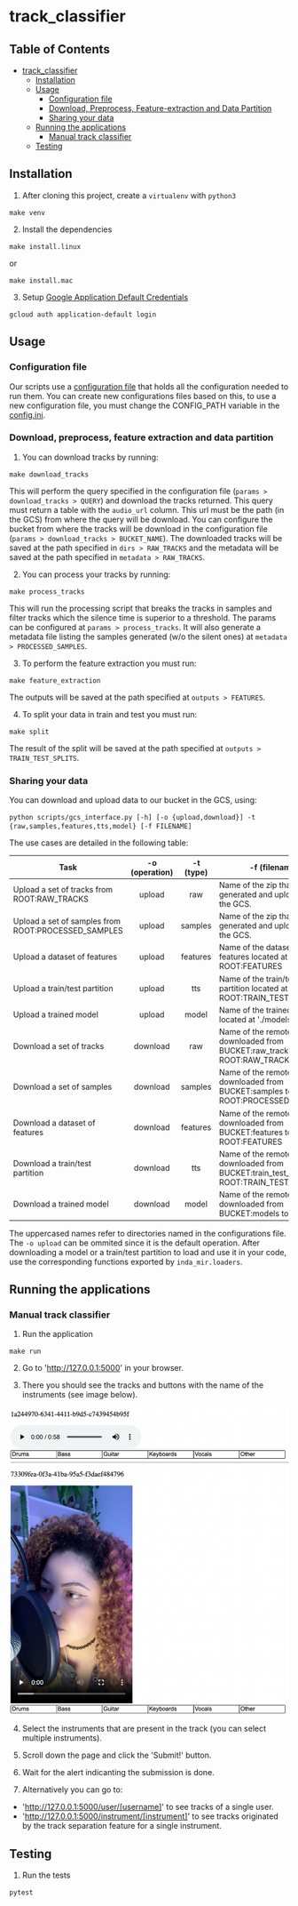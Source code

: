 # track_classifier

## Table of Contents

- [track\_classifier](#track_classifier)
  - [Installation](#installation)
  - [Usage](#usage)
    - [Configuration file](#configuration-file)
    - [Download, Preprocess, Feature-extraction and Data Partition](#download-preprocess-feature-extraction-and-data-partition)
    - [Sharing your data](#sharing-your-data)
  - [Running the applications](#running-the-applications)
    - [Manual track classifier](#manual-track-classifier)
  - [Testing](#testing)

## Installation

1. After cloning this project, create a `virtualenv` with `python3`

```shell
make venv
```

2. Install the dependencies

```shell
make install.linux
```

or

```shell
make install.mac
```

3. Setup [Google Application Default Credentials](https://cloud.google.com/docs/authentication/application-default-credentials?hl=pt-br)

```shell
gcloud auth application-default login
```

## Usage

### Configuration file

Our scripts use a [configuration file](scripts/config_files/instrument_classification.json) that holds all the configuration needed to run them. You can create new configurations files based on this, to use a new configuration file, you must change the CONFIG_PATH variable in the [config.ini](scripts/config_files/config.ini).

### Download, preprocess, feature extraction and data partition

1. You can download tracks by running:

```shell
make download_tracks
```

This will perform the query specified in the configuration file (`params > download_tracks > QUERY`) and download the tracks returned. This query must return a table with the `audio_url` column. This url must be the path (in the GCS) from where the query will be download. You can configure the bucket from where the tracks will be download in the configuration file (`params > download_tracks > BUCKET_NAME`). The downloaded tracks will be saved at the path specified in `dirs > RAW_TRACKS` and the metadata will be saved at the path specified in `metadata > RAW_TRACKS`.

2. You can process your tracks by running:

```shell
make process_tracks
```

This will run the processing script that breaks the tracks in samples and filter tracks which the silence time is superior to a threshold. The params can be configured at `params > process_tracks`. It will also generate a metadata file listing the samples generated (w/o the silent ones) at `metadata > PROCESSED_SAMPLES`.

3. To perform the feature extraction you must run:

```shell
make feature_extraction
```

The outputs will be saved at the path specified at `outputs > FEATURES`.

4. To split your data in train and test you must run:

```shell
make split
```

The result of the split will be saved at the path specified at `outputs > TRAIN_TEST_SPLITS`.

### Sharing your data

You can download and upload data to our bucket in the GCS, using:

```shell
python scripts/gcs_interface.py [-h] [-o {upload,download}] -t {raw,samples,features,tts,model} [-f FILENAME]
```

The use cases are detailed in the following table:

|               Task              |    -o (operation)   |    -t  (type)  |                                                -f                 (filename)                               |
|-------------------------------|:--------:|:--------:|------------------------------------------------------------------------------------------------|
| Upload a set of tracks from ROOT:RAW_TRACKS         |  upload  |    raw   | Name of the zip that will be generated and uploaded to the GCS.                                  |
| Upload a set of samples from ROOT:PROCESSED_SAMPLES       |  upload  |  samples | Name of the zip that will be generated and uploaded to the GCS.                                  |
| Upload a dataset of features    |  upload  | features | Name of the dataset of features located at ROOT:FEATURES                                         |
| Upload a train/test partition   |  upload  |    tts   | Name of the train/test partition located at ROOT:TRAIN_TEST_SPLITS                               |
| Upload a trained model          |  upload  |   model  | Name of the trained model located at './models'                                                  |
| Download a set of tracks        | download |    raw   | Name of the remote file to be downloaded from BUCKET:raw_tracks to ROOT:RAW_TRACKS               |
| Download a set of samples       | download | samples  | Name of the remote file to be downloaded from BUCKET:samples to ROOT:PROCESSED_SAMPLES           |
| Download a dataset of features  | download | features | Name of the remote file to be downloaded from BUCKET:features to ROOT:FEATURES                   |
| Download a train/test partition | download |    tts   | Name of the remote file to be downloaded from BUCKET:train_test_splits to ROOT:TRAIN_TEST_SPLITS |
| Download a trained model        | download |   model  | Name of the remote file to be downloaded from BUCKET:models to './models'                        |

The uppercased names refer to directories named in the configurations file. The `-o upload` can be ommited since it is the default operation. After downloading a model or a train/test partition to load and use it in your code, use the corresponding functions exported by `inda_mir.loaders`.

## Running the applications

### Manual track classifier

1. Run the application

```shell
make run
```

2. Go to 'http://127.0.0.1:5000' in your browser.

3. There you should see the tracks and buttons with the name of the instruments (see image below).

![Alt text](docs/images/interface.png)

4. Select the instruments that are present in the track (you can select multiple instruments).

5. Scroll down the page and click the 'Submit!' button. 

6. Wait for the alert indicanting the submission is done.

7. Alternatively you can go to:
 - 'http://127.0.0.1:5000/user/[username]' to see tracks of a single user.
 - 'http://127.0.0.1:5000/instrument/[instrument]' to see tracks originated by the track separation feature for a single instrument.

## Testing

1. Run the tests

```shell
pytest
```
